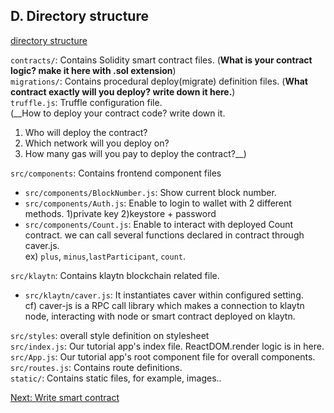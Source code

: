 ## D. Directory structure

[directory structure](https://github.com/nujabes403/generator-klay-dapp/blob/master/directory-structure.png?raw=true)

`contracts/`: Contains Solidity smart contract files.  (__What is your contract logic? make it here with .sol extension__)  
`migrations/`: Contains procedural deploy(migrate) definition files. (__What contract exactly will you deploy? write down it here.__)  
`truffle.js`: Truffle configuration file.  
  (__How to deploy your contract code?  write down it.  
  1) Who will deploy the contract?  
  2) Which network will you deploy on?  
  3) How many gas will you pay to deploy the contract?__)  


`src/components`: Contains frontend component files  
* `src/components/BlockNumber.js`: Show current block number.  
* `src/components/Auth.js`: Enable to login to wallet with 2 different methods.  1)private key 2)keystore + password
* `src/components/Count.js`: Enable to interact with deployed Count contract.  we can call several functions declared in contract through caver.js.  
ex) `plus`, `minus`,`lastParticipant`, `count`.

`src/klaytn`: Contains klaytn blockchain related file.
* `src/klaytn/caver.js`: It instantiates caver within configured setting.  
cf) caver-js is a RPC call library which makes a connection to klaytn node, interacting with node or smart contract deployed on klaytn.

`src/styles`: overall style definition on stylesheet  
`src/index.js`: Our tutorial app's index file. ReactDOM.render logic is in here.  
`src/App.js`: Our tutorial app's root component file for overall components.  
`src/routes.js`: Contains route definitions.  
`static/`: Contains static files, for example, images..

[Next: Write smart contract](5-write-smart-contract.md)
